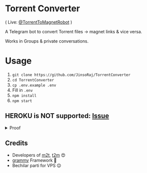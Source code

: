 # Torrent Converter
( Live: [@TorrentToMagnetRobot](https://t.me/TorrentToMagnetRobot) )

A Telegram bot to convert Torrent files -> magnet links & vice versa.

Works in Groups & private conversations.

# Usage
1. `git clone https://github.com/JinsoRaj/TorrentConverter`
2. `cd TorrentConverter`
3. `cp .env.example .env`
4. Fill in `.env`
5. `npm install`
6. `npm start`

## HEROKU is NOT supported: [Issue](https://github.com/JinsoRaj/TorrentConverter/issues/2)

<details>
  <summary>Proof</summary>
  <img src="https://user-images.githubusercontent.com/48287817/138405287-7aa7002e-83f0-46f4-bbcf-eb87ea72cd8c.png" width="400">
</details>

## Credits
- Developers of [m2t](https://www.npmjs.com/package/magnet2torrent-js), [t2m](https://www.npmjs.com/package/torrent2magnet) 😍
- [grammy](https://grammy.dev/) Framework 💙
- Bechilar parti for VPS 😌
